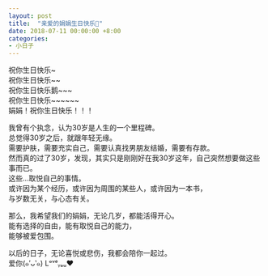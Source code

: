 ```yaml
---
layout: post
title:  "亲爱的娟娟生日快乐🎂"
date: 2018-07-11 00:00:00 +8:00
categories: 
- 小日子
---
```


祝你生日快乐~  
祝你生日快乐~~  
祝你生日快乐鹅~~~  
祝你生日快乐~~~~~~  
娟娟！祝你生日快乐！！！  

我曾有个执念，认为30岁是人生的一个里程碑。  
总觉得30岁之后，就跟年轻无缘。  
需要护肤，需要充实自己，需要认真找男朋友结婚，需要有存款。  
然而真的过了30岁，发现，其实只是刚刚好在我30岁这年，自己突然想要做这些事而已。  
这些...取悦自己的事情。  
或许因为某个经历，或许因为周围的某些人，或许因为一本书，  
与岁数无关，与心态有关。  

那么，我希望我们的娟娟，无论几岁，都能活得开心。  
能有选择的自由，能有取悦自己的能力，  
能够被爱包围。  

以后的日子，无论喜悦或悲伤，我都会陪你一起过。  
爱你(๑′ᴗ‵๑) Lᵒᵛᵉᵧₒᵤ❤  

